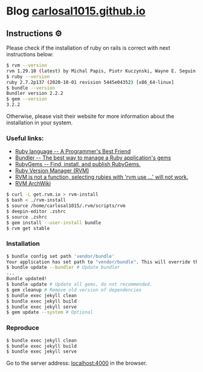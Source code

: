 # Blog [carlosal1015.github.io](https://carlosal1015.github.io)

## Instructions ⚙️

Please check if the installation of ruby on rails is correct with next instructions below:

```sh
$ rvm --version
rvm 1.29.10 (latest) by Michal Papis, Piotr Kuczynski, Wayne E. Seguin [https://rvm.io]
$ ruby --version
ruby 2.7.2p137 (2020-10-01 revision 5445e04352) [x86_64-linux]
$ bundle --version
Bundler version 2.2.2
$ gem --version
3.2.2
```

Otherwise, please visit their website for more information about the installation in your system.

### Useful links:

- [Ruby language -- A Programmer's Best Friend](https://www.ruby-lang.org)
- [Bundler -- The best way to manage a Ruby application's gems](https://bundler.io)
- [RubyGems -- Find, install, and publish RubyGems.](https://rubygems.org)
- [Ruby Version Manager (RVM)](https://rvm.io)
- [RVM is not a function, selecting rubies with 'rvm use ...' will not work.](https://stackoverflow.com/a/27990042/9302545)
- [RVM ArchWiki](https://wiki.archlinux.org/index.php/RVM)

```sh
$ curl -L get.rvm.io > rvm-install
$ bash < ./rvm-install
$ source /home/carlosal1015/.rvm/scripts/rvm
$ deepin-editor .zshrc
$ source .zshrc
$ gem install --user-install bundle
$ rvm get stable
```

### Installation

```sh
$ bundle config set path 'vendor/bundle'
Your application has set path to "vendor/bundle". This will override the global value you are currently setting
$ bundle update --bundler # Update bundler
...
Bundle updated!
$ bundle update # Update all gems, do not recommended.
$ gem cleanup # Remove old version of dependencies
$ bundle exec jekyll clean
$ bundle exec jekyll build
$ bundle exec jekyll serve
$ gem update --system # Optional
```

### Reproduce

```sh
$ bundle exec jekyll clean
$ bundle exec jekyll build
$ bundle exec jekyll serve
```

Go to the server address: [localhost:4000](http://127.0.0.1:4000) in the browser.
